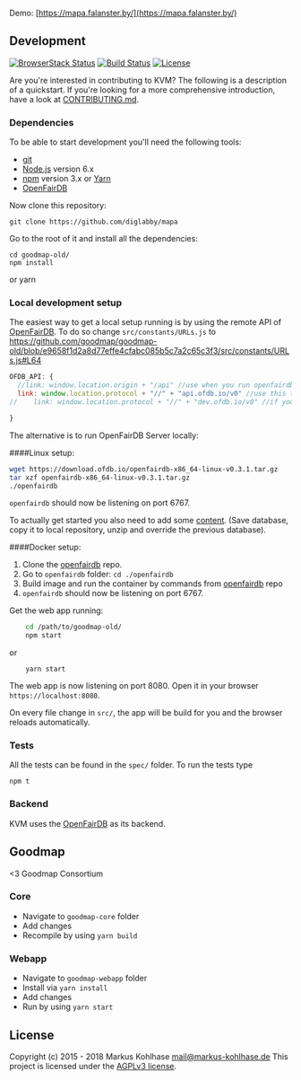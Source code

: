Demo: [https://mapa.falanster.by/](https://mapa.falanster.by/)

## Development

[![BrowserStack Status](https://www.browserstack.com/automate/badge.svg?badge_key=xpWn1c3XZHhwL6V72SJK
)](https://www.browserstack.com/automate/public-build/xpWn1c3XZHhwL6V72SJK)
[![Build Status](https://secure.travis-ci.org/flosse/kartevonmorgen.svg?branch=master)](http://travis-ci.org/flosse/kartevonmorgen)
[![License](https://img.shields.io/badge/license-AGPLv3-blue.svg?style=flat)](https://github.com/flosse/kartevonmorgen/blob/master/LICENSE)

Are you're interested in contributing to KVM?
The following is a description of a quickstart.
If you're looking for a more comprehensive introduction,
have a look at [CONTRIBUTING.md](CONTRIBUTING.md).

### Dependencies

To be able to start development you'll need the following tools:

- [git](https://www.git-scm.com/)
- [Node.js](https://nodejs.org/) version 6.x
- [npm](https://www.npmjs.com/package/npm) version 3.x or [Yarn](https://yarnpkg.com/en/docs/getting-started)
- [OpenFairDB](https://github.com/slowtec/openfairdb)

Now clone this repository:

    git clone https://github.com/diglabby/mapa

Go to the root of it and install all the dependencies:

    cd goodmap-old/
    npm install
or 
    yarn
    
### Local development setup

The easiest way to get a local setup running is by using the remote API of [OpenFairDB](https://github.com/slowtec/openfairdb).
To do so change `src/constants/URLs.js` to
https://github.com/goodmap/goodmap-old/blob/e9658f1d2a8d77effe4cfabc085b5c7a2c65c3f3/src/constants/URLs.js#L64

``` js
OFDB_API: {
  //link: window.location.origin + "/api" //use when you run openfairdb locally
  link: window.location.protocol + "//" + "api.ofdb.io/v0" //use this to use the remote api
//    link: window.location.protocol + "//" + "dev.ofdb.io/v0" //if you want to work with development environment

}

```

The alternative is to run OpenFairDB Server locally:

####Linux setup:

``` sh
wget https://download.ofdb.io/openfairdb-x86_64-linux-v0.3.1.tar.gz
tar xzf openfairdb-x86_64-linux-v0.3.1.tar.gz
./openfairdb
```
`openfairdb` should now be listening on port 6767.

To actually get started you also need to add some [content](https://github.com/flosse/openfairdb/files/2511314/openfair.db.zip). (Save database, copy it to local repository, unzip and override the previous database).

####Docker setup:

1. Clone the [openfairdb](https://github.com/slowtec/openfairdb) repo.
2. Go to `openfairdb` folder: `cd ./openfairdb`
3. Build image and run the container by commands from [openfairdb](https://github.com/slowtec/openfairdb#docker) repo
4. `openfairdb` should now be listening on port 6767.

Get the web app running:

``` sh
    cd /path/to/goodmap-old/
    npm start
```
or 
```
    yarn start
```

The web app is now listening on port 8080.
Open it in your browser `https://localhost:8080`.

On every file change in `src/`, the app will be build
for you and the browser reloads automatically.

### Tests

All the tests can be found in the `spec/` folder.
To run the tests type

    npm t

### Backend

KVM uses the [OpenFairDB](https://github.com/slowtec/openfairdb) as its backend.

## Goodmap
<3 Goodmap Consortium

### Core
* Navigate to `goodmap-core` folder
* Add changes
* Recompile by using `yarn build`

### Webapp
* Navigate to `goodmap-webapp` folder
* Install via `yarn install`
* Add changes
* Run by using `yarn start`

## License

Copyright (c) 2015 - 2018 Markus Kohlhase <mail@markus-kohlhase.de>
This project is licensed under the [AGPLv3 license](http://www.gnu.org/licenses/agpl-3.0.txt).

